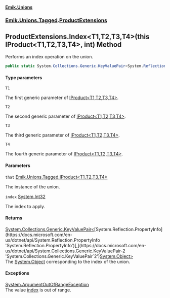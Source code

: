#### [Emik.Unions](index.md 'index')
### [Emik.Unions.Tagged](Emik.Unions.Tagged.md 'Emik.Unions.Tagged').[ProductExtensions](ProductExtensions.md 'Emik.Unions.Tagged.ProductExtensions')

## ProductExtensions.Index<T1,T2,T3,T4>(this IProduct<T1,T2,T3,T4>, int) Method

Performs an index operation on the union.

```csharp
public static System.Collections.Generic.KeyValuePair<System.Reflection.PropertyInfo,object?> Index<T1,T2,T3,T4>(this Emik.Unions.Tagged.IProduct<T1,T2,T3,T4> that, int index);
```
#### Type parameters

<a name='Emik.Unions.Tagged.ProductExtensions.Index_T1,T2,T3,T4_(thisEmik.Unions.Tagged.IProduct_T1,T2,T3,T4_,int).T1'></a>

`T1`

The first generic parameter of [IProduct&lt;T1,T2,T3,T4&gt;](IProduct_T1,T2,T3,T4_.md 'Emik.Unions.Tagged.IProduct<T1,T2,T3,T4>').

<a name='Emik.Unions.Tagged.ProductExtensions.Index_T1,T2,T3,T4_(thisEmik.Unions.Tagged.IProduct_T1,T2,T3,T4_,int).T2'></a>

`T2`

The second generic parameter of [IProduct&lt;T1,T2,T3,T4&gt;](IProduct_T1,T2,T3,T4_.md 'Emik.Unions.Tagged.IProduct<T1,T2,T3,T4>').

<a name='Emik.Unions.Tagged.ProductExtensions.Index_T1,T2,T3,T4_(thisEmik.Unions.Tagged.IProduct_T1,T2,T3,T4_,int).T3'></a>

`T3`

The third generic parameter of [IProduct&lt;T1,T2,T3,T4&gt;](IProduct_T1,T2,T3,T4_.md 'Emik.Unions.Tagged.IProduct<T1,T2,T3,T4>').

<a name='Emik.Unions.Tagged.ProductExtensions.Index_T1,T2,T3,T4_(thisEmik.Unions.Tagged.IProduct_T1,T2,T3,T4_,int).T4'></a>

`T4`

The fourth generic parameter of [IProduct&lt;T1,T2,T3,T4&gt;](IProduct_T1,T2,T3,T4_.md 'Emik.Unions.Tagged.IProduct<T1,T2,T3,T4>').
#### Parameters

<a name='Emik.Unions.Tagged.ProductExtensions.Index_T1,T2,T3,T4_(thisEmik.Unions.Tagged.IProduct_T1,T2,T3,T4_,int).that'></a>

`that` [Emik.Unions.Tagged.IProduct&lt;](IProduct_T1,T2,T3,T4_.md 'Emik.Unions.Tagged.IProduct<T1,T2,T3,T4>')[T1](ProductExtensions.Index(IProduct,Int32).md#Emik.Unions.Tagged.ProductExtensions.Index_T1,T2,T3,T4_(thisEmik.Unions.Tagged.IProduct_T1,T2,T3,T4_,int).T1 'Emik.Unions.Tagged.ProductExtensions.Index<T1,T2,T3,T4>(this Emik.Unions.Tagged.IProduct<T1,T2,T3,T4>, int).T1')[,](IProduct_T1,T2,T3,T4_.md 'Emik.Unions.Tagged.IProduct<T1,T2,T3,T4>')[T2](ProductExtensions.Index(IProduct,Int32).md#Emik.Unions.Tagged.ProductExtensions.Index_T1,T2,T3,T4_(thisEmik.Unions.Tagged.IProduct_T1,T2,T3,T4_,int).T2 'Emik.Unions.Tagged.ProductExtensions.Index<T1,T2,T3,T4>(this Emik.Unions.Tagged.IProduct<T1,T2,T3,T4>, int).T2')[,](IProduct_T1,T2,T3,T4_.md 'Emik.Unions.Tagged.IProduct<T1,T2,T3,T4>')[T3](ProductExtensions.Index(IProduct,Int32).md#Emik.Unions.Tagged.ProductExtensions.Index_T1,T2,T3,T4_(thisEmik.Unions.Tagged.IProduct_T1,T2,T3,T4_,int).T3 'Emik.Unions.Tagged.ProductExtensions.Index<T1,T2,T3,T4>(this Emik.Unions.Tagged.IProduct<T1,T2,T3,T4>, int).T3')[,](IProduct_T1,T2,T3,T4_.md 'Emik.Unions.Tagged.IProduct<T1,T2,T3,T4>')[T4](ProductExtensions.Index(IProduct,Int32).md#Emik.Unions.Tagged.ProductExtensions.Index_T1,T2,T3,T4_(thisEmik.Unions.Tagged.IProduct_T1,T2,T3,T4_,int).T4 'Emik.Unions.Tagged.ProductExtensions.Index<T1,T2,T3,T4>(this Emik.Unions.Tagged.IProduct<T1,T2,T3,T4>, int).T4')[&gt;](IProduct_T1,T2,T3,T4_.md 'Emik.Unions.Tagged.IProduct<T1,T2,T3,T4>')

The instance of the union.

<a name='Emik.Unions.Tagged.ProductExtensions.Index_T1,T2,T3,T4_(thisEmik.Unions.Tagged.IProduct_T1,T2,T3,T4_,int).index'></a>

`index` [System.Int32](https://docs.microsoft.com/en-us/dotnet/api/System.Int32 'System.Int32')

The index to apply.

#### Returns
[System.Collections.Generic.KeyValuePair&lt;](https://docs.microsoft.com/en-us/dotnet/api/System.Collections.Generic.KeyValuePair-2 'System.Collections.Generic.KeyValuePair`2')[System.Reflection.PropertyInfo](https://docs.microsoft.com/en-us/dotnet/api/System.Reflection.PropertyInfo 'System.Reflection.PropertyInfo')[,](https://docs.microsoft.com/en-us/dotnet/api/System.Collections.Generic.KeyValuePair-2 'System.Collections.Generic.KeyValuePair`2')[System.Object](https://docs.microsoft.com/en-us/dotnet/api/System.Object 'System.Object')[&gt;](https://docs.microsoft.com/en-us/dotnet/api/System.Collections.Generic.KeyValuePair-2 'System.Collections.Generic.KeyValuePair`2')  
The [System.Object](https://docs.microsoft.com/en-us/dotnet/api/System.Object 'System.Object') corresponding to the index of the union.

#### Exceptions

[System.ArgumentOutOfRangeException](https://docs.microsoft.com/en-us/dotnet/api/System.ArgumentOutOfRangeException 'System.ArgumentOutOfRangeException')  
The value [index](ProductExtensions.Index(IProduct,Int32).md#Emik.Unions.Tagged.ProductExtensions.Index_T1,T2,T3,T4_(thisEmik.Unions.Tagged.IProduct_T1,T2,T3,T4_,int).index 'Emik.Unions.Tagged.ProductExtensions.Index<T1,T2,T3,T4>(this Emik.Unions.Tagged.IProduct<T1,T2,T3,T4>, int).index') is out of range.